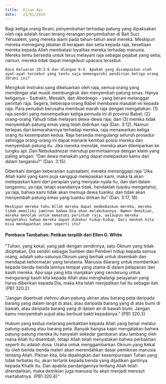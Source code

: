 ```yaml
---
title:  Ujian Api
date:   21/01/2020
---
```


Bagi ketiga orang Ibrani, penyembahan terhadap patung yang dipaksakan oleh raja adalah tiruan terang-terangan penyembahan di Bait Suci Yerusalem, yang mereka alami pada tahun-tahun awal mereka. Meskipun mereka memegang jabatan di kerajaan dan setia kepada raja, kesetiaan mereka kepada Allah membatasi loyalitas mereka terhadap manusia. Mereka tentu bersedia untuk terus melayani raja sebagai pejabat yang setia; namun, mereka tidak dapat mengkikuti upacara tersebut.

`Baca Keluaran 20:3-6 dan Ulangan 6:4. Apakah yang disampaikan oleh ayat-ayat tersebut yang tentu saja memengaruhi pendirian ketiga orang Ibrani ini?`

Mengikuti instruksi yang dikeluarkan oleh raja, semua orang yang mendengar alat musik membungkuk dan menyembah patung emas. Hanya ketiganya – Sadrakh, Mesakh, dan Abednego – yang berani melanggar perintah raja. Segera, beberapa orang Babel membawa masalah ini kepada raja. Para penuduh berusaha membuat marah raja dengan mengatakan: (1) raja sendiri yang menempatkan ketiga pemuda ini di provinsi Babel; (2) orang-orang Yahudi tidak melayani dewa-dewa raja; dan (3) mereka tidak menyembah patung emas yang telah didirikan raja (Dan. 3:12). Namun terlepas dari kemarahannya terhadap mereka, raja menawarkan ketiga orang itu kesempatan kedua. Raja bersedia mengulangi seluruh prosedur sehingga orang-orang ini dapat menarik kembali posisi mereka dan menyembah patung itu. Jika mereka menolak, mereka akan dilemparkan ke tungku api. Dan Nebukadnezar menutup permintaannya dengan klaim yang paling arogan: “Dan dewa manakah yang dapat melepaskan kamu dari dalam tanganku?” (Dan. 3:15).

Diberkahi dangan keberanian supraalami, mereka menanggapi raja “Jika Allah kami yang kami puja sanggup melepaskan kami, maka Ia akan melepaskan kami dari perapian yang menyala-nyala itu, dan dari dalam tanganmu, ya raja; tetapi seandainya tidak, hendaklah tuanku mengetahui, ya raja, bahwa kami tidak akan memuja dewa tuanku, dan tidak akan menyembah patung emas yang tuanku dirikan itu” (Dan. 3:17, 18).

`Meskipun mereka tahu Allah mereka dapat membebaskan mereka, mereka tidak memiliki jaminan bahwa Dia akan melakukannya. Namun demikian, mereka menolak untuk mematuhi perintah raja, walaupun mereka mengetahui bahwa mereka dapat dibakar hidup-hidup. Dari mankah kita bisa mendapatkan iman seperti itu?`

#### Pembaca Tambahan: Petikan terpilih dari Ellen G. White

"Tuhan, yang kekal, yang jadi dengan sendirinya, satu Oknum yang tidak diciptakan, Dia sendiri sebagai Sumber dan Pemberi hidup kepada semua orang, adalah satu-satunya Oknum yang berhak untuk disembah dan mendapat kehormatan yang terutama. Manusia dilarang untuk memberikan kepada benda-benda lainnya tempat yang utama di dalam pelayanan dan kasih mereka. Apa saja yang kita manjakan yang cenderung untuk mengurangi kasih kita kepada Allah atau menghalangi pelayanan yang harus diberikan kepada Dia, maka kita telah menjadikan hal itu sebagai ilah. {PB1 320.2}

“Jangan diperbuat olehmu akan patung ukiran atau barang peta daripada barang yang dalam langit di atas, atau daripada barang yang di atas bumi di bawah, atau daripada barang yang di dalam air di bawah bumi. Jangan kamu menyembah sujud atau berbuat bakti kepadanya.” {PB1 320.3}

Hukum yang kedua melarang perbaktian kepada Allah yang benar melalui patung-patung atau barang peta. Banyak bangsa kapir mengatakan bahwa patung-patung mereka itu hanyalah sekedar gambaran atau lambang oleh mana Allah itu disembah, tetapi Allah telah menyatakan bahwa perbaktian seperti itu adalah dosa. Usaha untuk menggambarkan Oknum yang Kekal itu oleh benda-benda materi akan merendahkan dasar pemikiran manusia tentang Allah. Pikiran kita, bila dipalingkan dari kesempurnaan Tuhan yang tidak terbatas itu, akan tertarik kepada benda yang dijadikan gantinya kepada Khalik itu. Dan apabila pandangannya tentang Allah telah direndahkan, maka demikian juga manusia itu akan menjadi merosot martabatnya. {PB1 320.4}"
